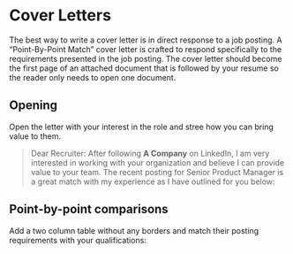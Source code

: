 <!-- TITLE: Cover Letters -->
<!-- SUBTITLE: Information on Cover Letters -->

# Cover Letters
The best way to write a cover letter is in direct response to a job posting.  A “Point-By-Point Match” cover letter is crafted to respond specifically to the requirements presented in the job posting.   The cover letter should become the first page of an attached document that is followed by your resume so the reader only needs to open one document.

## Opening
Open the letter with your interest in the role and stree how you can bring value to them.

> Dear Recruiter:
After following **A Company** on LinkedIn, I am very interested in working with your organization and believe I can provide value to your team.  The recent posting for Senior Product Manager is a great match with my experience as I have outlined for you below:   

## Point-by-point comparisons
Add a two column table without any borders and match their posting requirements with your qualifications:




